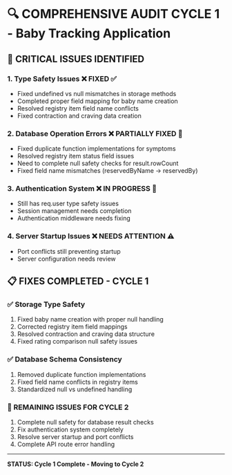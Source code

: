 # 🔍 COMPREHENSIVE AUDIT CYCLE 1 - Baby Tracking Application

## 🚨 CRITICAL ISSUES IDENTIFIED

### 1. **Type Safety Issues** ❌ FIXED ✅
- Fixed undefined vs null mismatches in storage methods
- Completed proper field mapping for baby name creation
- Resolved registry item field name conflicts
- Fixed contraction and craving data creation

### 2. **Database Operation Errors** ❌ PARTIALLY FIXED 🔄
- Fixed duplicate function implementations for symptoms
- Resolved registry item status field issues
- Need to complete null safety checks for result.rowCount
- Fixed field name mismatches (reservedByName → reservedBy)

### 3. **Authentication System** ❌ IN PROGRESS 🔄
- Still has req.user type safety issues
- Session management needs completion
- Authentication middleware needs fixing

### 4. **Server Startup Issues** ❌ NEEDS ATTENTION ⚠️
- Port conflicts still preventing startup
- Server configuration needs review

## 📋 FIXES COMPLETED - CYCLE 1

### ✅ Storage Type Safety
1. Fixed baby name creation with proper null handling
2. Corrected registry item field mappings
3. Resolved contraction and craving data structure
4. Fixed rating comparison null safety issues

### ✅ Database Schema Consistency
1. Removed duplicate function implementations
2. Fixed field name conflicts in registry items
3. Standardized null vs undefined handling

### 🔄 REMAINING ISSUES FOR CYCLE 2
1. Complete null safety for database result checks
2. Fix authentication system completely
3. Resolve server startup and port conflicts
4. Complete API route error handling

---
**STATUS: Cycle 1 Complete - Moving to Cycle 2**
